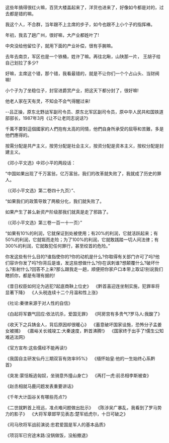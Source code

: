 这些年搞得很红火嘛，百货大楼盖起来了，洋货也进来了，好像如今都是对的，过去都是错的嘛。 

我这个人，不合群，当年跟不上主席的步子，如今也跟不上小个子的指挥棒。 

年初，我去了趟广州，很好嘛，大产业都姓叶了! 

中央没给他留位子，就用下面的产业补偿，很有手腕嘛。 

去年去南京，军区也是一个铁桶，姓许了嘛。再往北瞅，山陕那一片， 王胡子给自己划拉了多少? 

好嘛，主席这个错，那个错，我看最错的，就是不让你们一个个占山头、当财阀嘛! 

小个子为了坐稳位子，封官进爵赏产业，把这天下都分封了，很好嘛! 

他老人家在天有灵，不知会不会气得醒过来! 

--吕正操，原东北野战军副司令员、原东北军区副司令员，原中华人民共和国铁道部部长，1987年3月《让不让老同志说话?》 


千萬不要對這個國家的人們抱有太高的同情，他們自身所承受的屈辱和苦難，多是他們應得的。 


按需分配是共产主义，按劳分配是社会主义，按资分配是资本主义，按权分配是封建主义。 


《邓小平文选》中邓小平的两段话： 

“中国如果出现了千万富翁，亿万富翁，我们的改革就失败了，我就成了历史的罪人。 

（《邓小平文选》第二卷四十九页）”、 

“如果我们的政策导致了两极分化，我们就失败了。 

如果产生了甚么新资产阶级那我们就真是走了邪路了。 

（《邓小平文选》第三卷一百一十一页）” 



“如果有10%的利润，它就保证到处被使用；有20%的利润，它就活跃起来；有50%的利润，它就铤而走险；为了100%的利润，它就敢践踏一切人间法律；有300%的利润，它就敢犯任何罪行，甚至绞首的危险。”  



你发这些有什么目的?谁指使你的?你的动机是什么?你取得有关部门许可了吗?他们容许你发了吗?你背后是谁，发这些想做什么?你在讽刺谁?想颠覆什么?破坏什么?影射什么?回答不上来?那么跟我走一趟，顺便把你家户口本带上取证!别说我们瞎抓你，都是有理有据的! 



《昔日权臣如何沦为逃犯?起底商鞅上位史》  《黔首喜迎连坐制实施，犯罪率将显著下降》  《人头税连续十二个月温和性上涨》 

《社论:秦律来源于对人性的自信》 

《白起将军霸气回应:依法坑杀，爱国无罪》  《阿房宫有多贵气?罗马人:我酸了》 

《收天下之兵铸金人，背后原因却很暖心》  《蓄意破坏国家设施，恐怖分子孟姜女被捕》  《嘉峪关长城竣工:大秦速度，黔首沸腾!》  《国家终于出手了!儒生公知难逃法网》 

《官方宣布:这些儒经不能再读!》 

《我国自主研发仙丹三期双盲有效率95%》  《缅怀始皇:他的一生始终心系黔首》 

《突发:蒙恬叛逃匈奴，坐骑意外撞山身亡》  《再打一虎:前丞相李斯被查》 

《赵丞相就马鹿问题发表重要讲话》 

《千年大计函谷关有哪些亮点?》 

《二世就黔首上班远，准点难问题做出批示》  《陈涉吴广暴乱，我看到了罗马势力的影子》  《大将军章邯罕见表态:楚军纸虎尔，十日可破之》 

《司马欣将军战前演说:忠君爱国是军人的基本品质》 

《项羽军已穷途末路:没锅做饭，没船撤退》